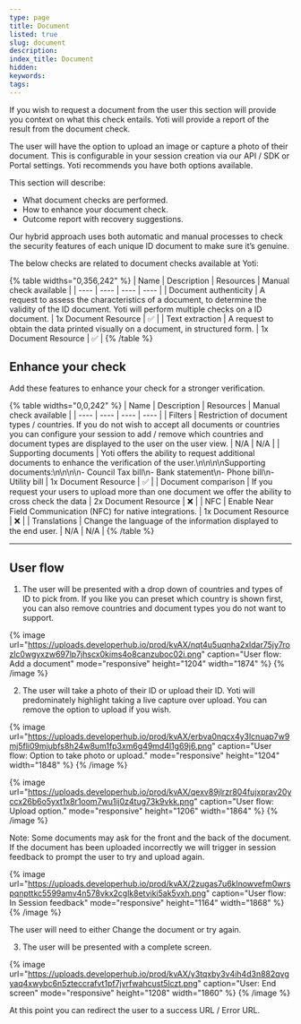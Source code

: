 ```yaml
---
type: page
title: Document
listed: true
slug: document
description: 
index_title: Document
hidden: 
keywords: 
tags: 
---
```


If you wish to request a document from the user this section will provide you context on what this check entails. Yoti will provide a report of the result from the document check.

The user will have the option to upload an image or capture a photo of their document. This is configurable in your session creation via our API / SDK or Portal settings. Yoti recommends you have both options available.

This section will describe:

- What document checks are performed.
- How to enhance your document check.
- Outcome report with recovery suggestions.

Our hybrid approach uses both automatic and manual processes to check the security features of each unique ID document to make sure it’s genuine.

The below checks are related to document checks available at Yoti:

{% table widths="0,356,242" %}
| Name | Description | Resources | Manual check available | 
| ---- | ---- | ---- | ---- | 
| Document authenticity | A request to assess the characteristics of a document, to determine the validity of the ID document. Yoti will perform multiple checks on a ID document. | 1x Document Resource | ✅ | 
| Text extraction | A request to obtain the data printed visually on a document, in structured form. | 1x Document Resource | ✅ | 
{% /table %}

## Enhance your check

Add these features to enhance your check for a stronger verification.

{% table widths="0,0,242" %}
| Name | Description | Resources | Manual check available | 
| ---- | ---- | ---- | ---- | 
| Filters | Restriction of document types / countries. If you do not wish to accept all documents or countries you can configure your session to add / remove which countries and document types are displayed to the user on the user view. | N/A | N/A | 
| Supporting documents | Yoti offers the ability to request additional documents to enhance the verification of the user.\n\n\n\nSupporting documents:\n\n\n\n- Council Tax bill\n- Bank statement\n- Phone bill\n- Utility bill | 1x Document Resource | ✅ | 
| Document comparison | If you request your users to upload more than one document we offer the ability to cross check the data | 2x Document Resource | ❌ | 
| NFC | Enable Near Field Communication (NFC) for native integrations. | 1x Document Resource | ❌ | 
| Translations | Change the language of the information displayed to the end user. | N/A | N/A | 
{% /table %}

---

## User flow

1. The user will be presented with a drop down of countries and types of ID to pick from.  If you like you can preset which country is shown first, you can also remove countries and document types you do not want to support.

{% image url="https://uploads.developerhub.io/prod/kvAX/nqt4u5uqnha2xldar75jy7rozlc0wgyxzw697lp7jhscx0kims4o8canzuboc02i.png" caption="User flow: Add a document" mode="responsive" height="1204" width="1874" %}
{% /image %}

2. The user will take a photo of their ID or upload their ID. Yoti will predominately highlight taking a live capture over upload. You can remove the option to upload if you wish.

{% image url="https://uploads.developerhub.io/prod/kvAX/erbva0nqcx4y3lcnuap7w9mj5fli09mjubfs8h24w8um1fp3xm6g49md4l1g69j6.png" caption="User flow: Option to take photo or upload." mode="responsive" height="1204" width="1848" %}
{% /image %}

{% image url="https://uploads.developerhub.io/prod/kvAX/qexv89jlrzr804fujxprav20yccx26b6o5yxt1x8r1oom7wu1ij0z4tug73k9vkk.png" caption="User flow: Upload option." mode="responsive" height="1206" width="1864" %}
{% /image %}

Note: Some documents may ask for the front and the back of the document. If the document has been uploaded incorrectly we will trigger in session feedback to prompt the user to try and upload again.

{% image url="https://uploads.developerhub.io/prod/kvAX/2zugas7u6klnowvefm0wrspqnpttkc5599amv4n578vkx2cglk8etviki5ak5vxh.png" caption="User flow: In Session feedback" mode="responsive" height="1164" width="1868" %}
{% /image %}

The user will need to either Change the document or try again.

3. The user will be presented with a complete screen.

{% image url="https://uploads.developerhub.io/prod/kvAX/y3tqxby3v4ih4d3n882qvgyaq4xwybc6n5zteccrafvt1pf7jvrfwahcust5lczt.png" caption="User: End screen" mode="responsive" height="1208" width="1860" %}
{% /image %}

At this point you can redirect the user to a success URL / Error URL.